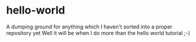 # hello-world
A dumping ground for anything which I haven't sorted into a proper repository yet 
Well it will be when I do more than the hello world tutorial ;-)
